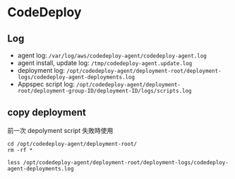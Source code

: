 # CodeDeploy

## Log

- agent log: `/var/log/aws/codedeploy-agent/codedeploy-agent.log`
- agent install, update log: `/tmp/codedeploy-agent.update.log`
- deployment log: `/opt/codedeploy-agent/deployment-root/deployment-logs/codedeploy-agent-deployments.log`
- Appspec script log: `/opt/codedeploy-agent/deployment-root/deployment-group-ID/deployment-ID/logs/scripts.log`

## copy deployment

前一次 depolyment script 失敗時使用

```shell
cd /opt/codedeploy-agent/deployment-root/
rm -rf *

less /opt/codedeploy-agent/deployment-root/deployment-logs/codedeploy-agent-deployments.log
```